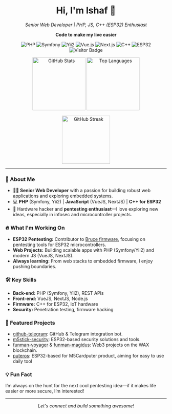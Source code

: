 <!-- Profile README for lshaf -->

<h1 align="center">Hi, I'm lshaf 👋</h1>
<p align="center"><em>Senior Web Developer | PHP, JS, C++ (ESP32) Enthusiast</em></p>
<p align="center"><b>Code to make my live easier</b></p>

<p align="center">
  <!-- Custom Skill Badges -->
  <img src="https://img.shields.io/badge/PHP-777BB4?style=flat-square&logo=php&logoColor=white" alt="PHP"/>
  <img src="https://img.shields.io/badge/Symfony-000000?style=flat-square&logo=symfony&logoColor=white" alt="Symfony"/>
  <img src="https://img.shields.io/badge/Yii2-3C3C3C?style=flat-square&logo=yii&logoColor=green" alt="Yii2"/>
  <img src="https://img.shields.io/badge/Vue.js-35495E?style=flat-square&logo=vue.js&logoColor=4FC08D" alt="Vue.js"/>
  <img src="https://img.shields.io/badge/Next.js-000000?style=flat-square&logo=next.js&logoColor=white" alt="Next.js"/>
  <img src="https://img.shields.io/badge/C++-00599C?style=flat-square&logo=cplusplus&logoColor=white" alt="C++"/>
  <img src="https://img.shields.io/badge/ESP32-323232?style=flat-square&logo=espressif&logoColor=white" alt="ESP32"/>
  <img src="https://komarev.com/ghpvc/?username=lshaf&style=flat-square&color=blue" alt="Visitor Badge"/>
</p>

<p align="center">
  <!-- GitHub Stats -->
  <img src="https://github-readme-stats.vercel.app/api?username=lshaf&show_icons=true&theme=tokyonight" alt="GitHub Stats" height="165"/>
  <img src="https://github-readme-stats.vercel.app/api/top-langs/?username=lshaf&layout=compact&theme=tokyonight" alt="Top Languages" height="165"/>
</p>

<p align="center">
  <!-- GitHub Streak -->
  <img src="https://streak-stats.demolab.com?user=lshaf&theme=tokyonight" alt="GitHub Streak" height="150"/>
</p>

---

### 🚀 About Me

- 👨‍💻 **Senior Web Developer** with a passion for building robust web applications and exploring embedded systems.
- 💻 **PHP** (Symfony, Yii2) | **JavaScript** (VueJS, NextJS) | **C++ for ESP32**
- 🐧 Hardware hacker and **pentesting enthusiast**—I love exploring new ideas, especially in infosec and microcontroller projects.

### 🔥 What I'm Working On

- **ESP32 Pentesting:** Contributor to [Bruce firmware](https://github.com/bruce-firmware/bruce), focusing on pentesting tools for ESP32 microcontrollers.
- **Web Projects:** Building scalable apps with PHP (Symfony/Yii2) and modern JS (VueJS, NextJS).
- **Always learning:** From web stacks to embedded firmware, I enjoy pushing boundaries.

### 🛠️ Key Skills

- **Back-end:** PHP (Symfony, Yii2), REST APIs
- **Front-end:** VueJS, NextJS, Node.js
- **Firmware:** C++ for ESP32, IoT hardware
- **Security:** Penetration testing, firmware hacking

### 📌 Featured Projects

- [github-telegram](https://github.com/lshaf/github-telegram): GitHub & Telegram integration bot.
- [m5stick-security](https://github.com/lshaf/m5stick-security): ESP32-based security solutions and tools.
- [funman-voyager](https://github.com/lshaf/funman-voyager) & [funman-magidus](https://github.com/lshaf/funman-magidus): Web3 projects on the WAX blockchain.
- [puteros](https://github.com/lshaf/puteros): ESP32-based for M5Cardputer product, aiming for easy to use daily tool

### 💡 Fun Fact

I’m always on the hunt for the next cool pentesting idea—if it makes life easier or more secure, I’m interested!

---

<p align="center">
  <em>Let's connect and build something awesome!</em>
</p>
